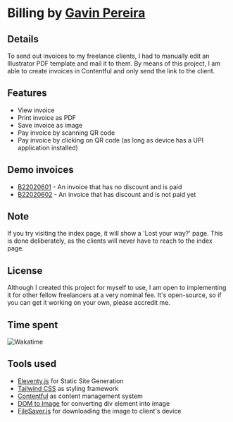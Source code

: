 # Billing by [Gavin Pereira](https://gavinpereira.in)

## Details

To send out invoices to my freelance clients, I had to manually edit an Illustrator PDF template and mail it to them. By means of this project, I am able to create invoices in Contentful and only send the link to the client.

## Features

- View invoice
- Print invoice as PDF
- Save invoice as image
- Pay invoice by scanning QR code
- Pay invoice by clicking on QR code (as long as device has a UPI application installed)

## Demo invoices

- [B22020601](https://bills.gavinpereira.in/B22020601) - An invoice that has no discount and is paid
- [B22020602](https://bills.gavinpereira.in/B22020602) - An invoice that has discount and is not paid yet

## Note

If you try visiting the index page, it will show a 'Lost your way?' page. This is done deliberately, as the clients will never have to reach to the index page.

## License

Although I created this project for myself to use, I am open to implementing it for other fellow freelancers at a very nominal fee. It's open-source, so if you can get it working on your own, please accredit me.

## Time spent

![Wakatime](https://wakatime.com/badge/user/66367175-eadf-48f0-89af-d30bf9e2dc7c/project/580e658b-16ae-466e-858a-730bc72afb2b.svg?style=for-the-badge)

## Tools used

- [Eleventy.js](https://www.11ty.dev/) for Static Site Generation
- [Tailwind CSS](https://tailwindcss.com/) as styling framework
- [Contentful](https://www.contentful.com/) as content management system
- [DOM to Image](https://github.com/tsayen/dom-to-image) for converting div element into image
- [FileSaver.js](https://github.com/eligrey/FileSaver.js/) for downloading the image to client's device
